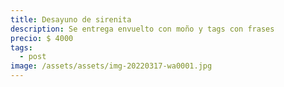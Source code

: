 ```yaml
---
title: Desayuno de sirenita
description: Se entrega envuelto con moño y tags con frases
precio: $ 4000
tags:
  - post
image: /assets/assets/img-20220317-wa0001.jpg
---
```

